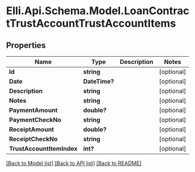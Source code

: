 # Elli.Api.Schema.Model.LoanContractTrustAccountTrustAccountItems
## Properties

Name | Type | Description | Notes
------------ | ------------- | ------------- | -------------
**Id** | **string** |  | [optional] 
**Date** | **DateTime?** |  | [optional] 
**Description** | **string** |  | [optional] 
**Notes** | **string** |  | [optional] 
**PaymentAmount** | **double?** |  | [optional] 
**PaymentCheckNo** | **string** |  | [optional] 
**ReceiptAmount** | **double?** |  | [optional] 
**ReceiptCheckNo** | **string** |  | [optional] 
**TrustAccountItemIndex** | **int?** |  | [optional] 

[[Back to Model list]](../README.md#documentation-for-models) [[Back to API list]](../README.md#documentation-for-api-endpoints) [[Back to README]](../README.md)

